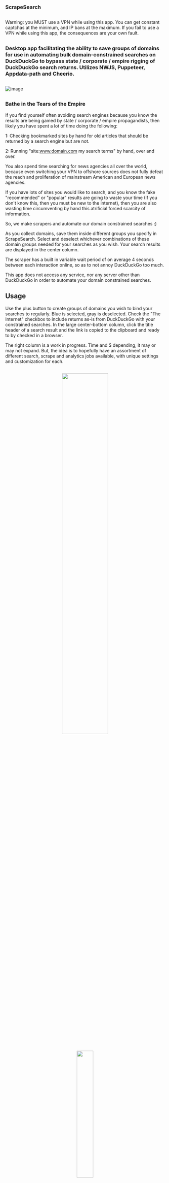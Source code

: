 ### ScrapeSearch

## 
Warning: you MUST use a VPN while using this app. You can get constant captchas at the minimum, and IP bans at the maximum. If you fail to use a VPN while using this app, the consequences are your own fault.
## 

### Desktop app facilitating the ability to save groups of domains for use in automating bulk domain-constrained searches on DuckDuckGo to bypass state / corporate / empire rigging of DuckDuckGo search returns. Utilizes NWJS, Puppeteer, Appdata-path and Cheerio.

## 

![image](https://raw.githubusercontent.com/McZazz/ScrapeSearch/main/cap-1.jpg "ScrapeSearch screencap")

## 

### Bathe in the Tears of the Empire

If you find yourself often avoiding search engines because you know the results are being gamed by state / corporate / empire propagandists, then likely you have spent a lot of time doing the following:

1: Checking bookmarked sites by hand for old articles that should be returned by a search engine but are not. 

2: Running "site:www.domain.com my search terms" by hand, over and over.

You also spend time searching for news agencies all over the world, because even switching your VPN to offshore sources does not fully defeat the reach and proliferation of mainstream American and European news agencies.

If you have lots of sites you would like to search, and you know the fake "recommended" or "popular" results are going to waste your time (If you don't know this, then you must be new to the internet), then you are also wasting time circumventing by hand this atrificial forced scarcity of information.

So, we make scrapers and automate our domain constrained searches :)

As you collect domains, save them inside different groups you specify in ScrapeSearch. Select and deselect whichever combinations of these domain groups needed for your searches as you wish. Your search results are displayed in the center column.

The scraper has a built in variable wait period of on average 4 seconds between each interaction online, so as to not annoy DuckDuckGo too much.

This app does not access any service, nor any server other than DuckDuckGo in order to automate your domain constrained searches.

## Usage

Use the plus button to create groups of domains you wish to bind your searches to regularly. Blue is selected, gray is deselected. Check the "The Internet" checkbox to include returns as-is from DuckDuckGo with your constrained searches. In the large center-bottom column, click the title header of a search result and the link is copied to the clipboard and ready to by checked in a browser.

The right column is a work in progress. Time and $ depending, it may or may not expand. But, the idea is to hopefully have an assortment of different search, scrape and analytics jobs available, with unique settings and customization for each. 

## 

<p align="center" width="100%">
    <img width="54%" src="https://raw.githubusercontent.com/McZazz/ScrapeSearch/main/howto1.PNG">
</p>

## 

<p align="center" width="100%">
    <img width="32%" src="https://raw.githubusercontent.com/McZazz/ScrapeSearch/main/howto2.PNG">
</p>

## 

<p align="center" width="100%">
    <img width="36%" src="https://raw.githubusercontent.com/McZazz/ScrapeSearch/main/howto3.PNG">
</p>

## 

<p align="center" width="100%">
    <img width="36%" src="https://raw.githubusercontent.com/McZazz/ScrapeSearch/main/howto4.PNG">
</p>

## 

<p align="center" width="100%">
    <img width="47%" src="https://raw.githubusercontent.com/McZazz/ScrapeSearch/main/howto5.PNG">
</p>

## 

## Roadmap

This app is a work in progress!

The "Selfish Ledger" of the plutocracy will guide no one. The proliferation of personal scrapers, and other tools to defeat fakery is the beginning of the end of the fraud of empire and toxic modernity. The end of the societal managerial strategies designed by capital and state to shrug off the guilt of their assaults against humanity in such a way that the international working class is brainwashed into believing that the inhumanites of modernity were our own fault, not of capital or state, all along. They perpetuate the rigging of the internet to facilitate this illusion, in addition to the crimes they commit such as demographic engineering, coups, regime change wars and sanction regimes that they perpetuate all over the world so that they can bring business their way due to thier hinderance of the rest of the world, and us. So we bypass thier assaults on humanity however we can. This is my contribution, I hope you like it :)

Hinder the hinderence of the plutocracy. Don't let the dogmatists of gatekeeperism win. If you like this app and think you can do better, then by all means, do it!!! You can do it!!! Imagine a spider added to this thing due to links being deleted from the search engines entirely, a personal spider for everyone!!!

## 

I have the results throttled to 3 search engine pages returned per domain. If you want more, comment out the following lines:
SearchEngines.js
433 - 435 (the if statement with "dev speedy" above it)
However, you will get captchas (and possilby an IP ban) every 5 - 10 searches if you scrape all returned pages every time. Currently there is nothing setup to detect captchas (and the possible IP bans that follow), so the status will just show nothing after about a minute. This means you got a captcha (or ban) and must change your VPN address.

Also, it could be improved by having puppeteer type the search string into the search input, rather than jamming it into the url bar.

### 
USE A VPN, don't screw this up, because you don't want your actual IP address banned...
### 

This app was tested thouroughly on Windows. I have no idea how well the principal dependency Puppeteer runs on mac and Linux. However, if that is not an issue, since I have this app set up like my other project, OfflineOpenPGP, then it should work on Linux and Mac too, hopefully.

## Install instructions: 

Note for all platforms: If you have never used npm to install Puppeteer, you will need to do "npm i puppeteer" separate from "npm install". "npm i puppeteer" will install the chrome install that it accesses in a folder in your home path: ".cache/puppeteer". At least on Windows, "npm install" (with the package.json set with puppeteer as a dependency) will not install this chrome version that puppeteer uses. Also, for distribution, it is necesarry to create an app data folder in the user's usual app data path, and have the chrome dl and run from there.

To accomplish this portable setup for distro, do the following:
create a file called ".puppeteerrc.cjs" in the root project dir, and add the following to it (using getAppDataPath() from the appdata-path lib, the "FolderNameInUsersAppdataPath" will need to be created by your app BEFORE later presented code Dls and installs chrome)

const {join} = require('path');  
const getAppDataPath = require('appdata-path');  
let root = getAppDataPath('FolderNameInUsersAppdataPath');  
module.exports = {  
    cacheDirectory: join(root, '.cache', 'puppeteer'),  
};  

In your main.js, or wherever you would like to run it (preferably everytime your app starts), the download and install for chrome looks like this:

const path = require('path');  
const {execSync} = require('child_process');  
const {downloadBrowser} = require('puppeteer/internal/node/install.js');  
await downloadBrowser();  

It is a good idea to have a check for the folder structure, chrome.exe, and delete first if malformed. The downloadBrowser() in puppeteer also does this, but only if the folder structure is malformed.

Finally, your custom chrome path needs to be called when doing "puppeteer.launch()":  
example assuming we already put the custom chrome path into "this.my_custom_chrome_path" somewhere else:  
this.browser = await this.puppeteer.launch({headless:true, executablePath:this.my_custom_chrome_path});  

## Windows:
Go to nwjs.io, and download the "Normal" version of nwjs for Windows.

Copy the contents of the "src" folder of ScrapeSearch into the nwjs top level folder.

Make sure you have NPM installed, make sure you are still in the top level folder (package.json is present) and run:
npm install

nw.exe is the application that starts the app, double click it or make a shortcut.

Your saved data will be found in the appdata folder:
C:\Users\[your-windows-user-name]\AppData\Roaming\ScrapeSearch



## Mac:
go to nwjs.io, and download the "Normal" version of nwjs for Mac

Place the unpacked nwjs app directory in your applications folder.

The ScrapeSearch source files can be dumped in the nwjs top level folder, or kept in a separate location.

In the ScrapeSearch src directory, set Mac titlebar buttons in main.js by finding this: "globals['is_mac'] = false;" and changing it to this:
"globals['is_mac'] = true;"

Make sure you have NPM installed, and inside the ScrapeSearch src folder with package.json run:
npm install

(the following will be what you do to start the app each time):
Open a terminal inside the nwjs executable app directory, run the following command to start it, with the path pointing to the src folder in the ScrapeSearch folder: 

open -n -a nwjs --args "[path/to/src]"

Example (src is separate, on the desktop): 

open -n -a nwjs --args "Users/macbook/Desktop/src"

Your saved data can be found in your system level user data folder, inside a directory named "ScrapeSearch".



## Linux:
go to nwjs.io, and download the "Normal" version of nwjs for Linux.
Extract it to the directory of your choice.

copy the contents of the "src" folder of ScrapeSearch into the nwjs top level folder.

Make sure you have NPM installed, make sure you are still in the top level folder (package.json is present) and run:
npm install

Run either of the following commands to start it: 

(separate src inside nwjs folder) 

./nw .

(all source files inside same nwjs folder) 

./nw

Your saved data can be found in your system level user data directory, inside a directory named "ScrapeSearch", likely here: "/home/dev2/.config/ScrapeSearch". This was tested on Linux Mint, however other versions of Linux may not be friendly with this concenpt so if it is not saving anything, you will have to modify the source to point to a hardcoded directoy.

## Development:
This project is written 100% in object oriented Vanilla JS.
If you find this project useful, feel free to dump a tiny bit of crypto in my wallet. Future public releases of this app are not guaranteed.

## 
ZEC: 

t1SFSSr6Da8jVLCq4GMqvuWtkBgLN6ssFho

## 
BTC: 

bc1q7q2ewrhw5wcmuc3gsd54vdkdywx60zamfj93qn

## 

## Dependencies:
              nwjs
https://github.com/nwjs/nw.js


              appdata-path
https://github.com/demurgos/appdata-path


              cheerio
https://github.com/cheeriojs/cheerio


              puppeteer
https://github.com/puppeteer/puppeteer
